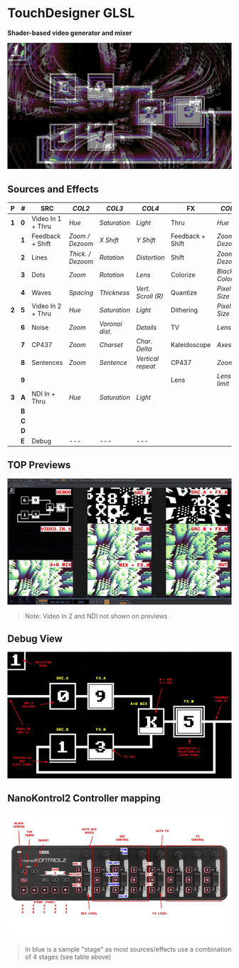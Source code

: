 # TouchDesigner GLSL

**Shader-based video generator and mixer**

![](./img/preview.png)

## Sources and Effects

| P     | #     | SRC               | _COL2_            | _COL3_          | _COL4_             | FX               | _COL6_          | _COL7_        | _COL8_         |
| ----- | ----- | ----------------- | ----------------- | --------------- | ------------------ | ---------------- | --------------- | ------------- | -------------- |
| **1** | **0** | Video In 1 + Thru | _Hue_             | _Saturation_    | _Light_            | Thru             | _Hue_           | _Saturation_  | \_Light        |
|       | **1** | Feedback + Shift  | _Zoom / Dezoom_   | _X Shift_       | _Y Shift_          | Feedback + Shift | _Zoom / Dezoom_ | _X Shift_     | _Y Shift_      |
|       | **2** | Lines             | _Thick. / Dezoom_ | _Rotation_      | _Distortion_       | Shift            | _Zoom / Dezoom_ | _X Shift_     | _Y Shift_      |
|       | **3** | Dots              | _Zoom_            | _Rotation_      | _Lens_             | Colorize         | _Black Color_   | _White Color_ | _Shift_        |
|       | **4** | Waves             | _Spacing_         | _Thickness_     | _Vert. Scroll (R)_ | Quantize         | _Pixel Size_    | _Bit Depth_   | _Blur_         |
| **2** | **5** | Video In 2 + Thru | _Hue_             | _Saturation_    | _Light_            | Dithering        | _Pixel Size_    | _Bit Depth_   | _Blur_         |
|       | **6** | Noise             | _Zoom_            | _Voronoi dist._ | _Details_          | TV               | _Lens_          | _Horz. Noise_ | _Dezoom_       |
|       | **7** | CP437             | _Zoom_            | _Charset_       | _Char. Delta_      | Kaleidoscope     | _Axes_          | _Rotation_    | _Horz. Scroll_ |
|       | **8** | Sentences         | _Zoom_            | _Sentence_      | _Vertical repeat_  | CP437            | _Zoom_          | _Charset_     | _Char. Delta_  |
|       | **9** |                   |                   |                 |                    | Lens             | _Lens limit_    | _Lens power_  | _Pre Zoom_     |
| **3** | **A** | NDI In + Thru     | _Hue_             | _Saturation_    | _Light_            |                  |                 |               |                |
|       | **B** |                   |                   |                 |                    |                  |                 |               |                |
|       | **C** |                   |                   |                 |                    |                  |                 |               |                |
|       | **D** |                   |                   |                 |                    |                  |                 |               |                |
|       | **E** | Debug             | ---               | ---             | ---                |                  |                 |               |                |

## TOP Previews

![](./img/top_previews.jpg)

> Note: Video In 2 and NDI not shown on previews

## Debug View

![](./img/debug.jpg)

## NanoKontrol2 Controller mapping

![](./img/nanokontrol.jpg)

> In blue is a sample "stage" as most sources/effects use a combination of 4 stages (see table above)
